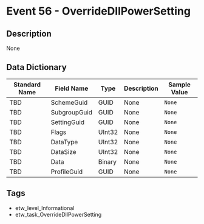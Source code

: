 # Event 56 - OverrideDllPowerSetting

## Description
None

## Data Dictionary
|Standard Name|Field Name|Type|Description|Sample Value|
|---|---|---|---|---|
|TBD|SchemeGuid|GUID|None|`None`|
|TBD|SubgroupGuid|GUID|None|`None`|
|TBD|SettingGuid|GUID|None|`None`|
|TBD|Flags|UInt32|None|`None`|
|TBD|DataType|UInt32|None|`None`|
|TBD|DataSize|UInt32|None|`None`|
|TBD|Data|Binary|None|`None`|
|TBD|ProfileGuid|GUID|None|`None`|

## Tags
* etw_level_Informational
* etw_task_OverrideDllPowerSetting